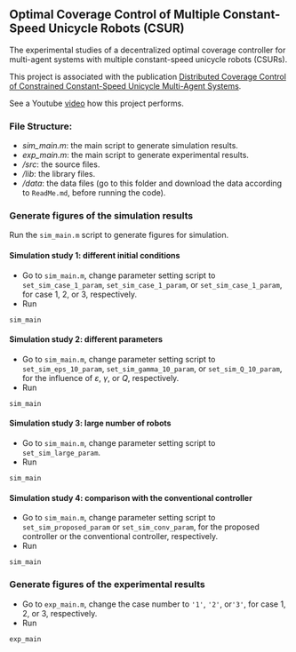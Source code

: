 ## Optimal Coverage Control of Multiple Constant-Speed Unicycle Robots (CSUR)

The experimental studies of a decentralized optimal coverage controller for multi-agent systems with multiple constant-speed unicycle robots (CSURs).

This project is associated with the publication [Distributed Coverage Control of Constrained Constant-Speed Unicycle Multi-Agent Systems](https://ieeexplore.ieee.org/abstract/document/10477934).

See a Youtube [video](https://www.youtube.com/watch?v=XUEx6HEZPAM) how this project performs.


### File Structure:

- *sim_main.m*: the main script to generate simulation results.
- *exp_main.m*: the main script to generate experimental results.
- */src*: the source files.
- */lib*: the library files. 
- */data*: the data files (go to this folder and download the data according to `ReadMe.md`, before running the code).


### Generate figures of the simulation results

Run the `sim_main.m` script to generate figures for simulation.

#### Simulation study 1: different initial conditions

- Go to `sim_main.m`, change parameter setting script to `set_sim_case_1_param`, `set_sim_case_1_param`, or `set_sim_case_1_param`, for case 1, 2, or 3, respectively.
- Run
```
sim_main
```
#### Simulation study 2: different parameters

- Go to `sim_main.m`, change parameter setting script to `set_sim_eps_10_param`, `set_sim_gamma_10_param`, or `set_sim_Q_10_param`, for the influence of $\varepsilon$, $\gamma$, or $Q$, respectively.
- Run
```
sim_main
```

#### Simulation study 3: large number of robots

- Go to `sim_main.m`, change parameter setting script to `set_sim_large_param`.
- Run
```
sim_main
```

#### Simulation study 4: comparison with the conventional controller

- Go to `sim_main.m`, change parameter setting script to `set_sim_proposed_param` or `set_sim_conv_param`, for the proposed controller or the conventional controller, respectively.
- Run
```
sim_main
```

### Generate figures of the experimental results

- Go to `exp_main.m`, change the case number to `'1'`, `'2'`, or`'3'`, for case 1, 2, or 3, respectively.
- Run
```
exp_main
```





 

